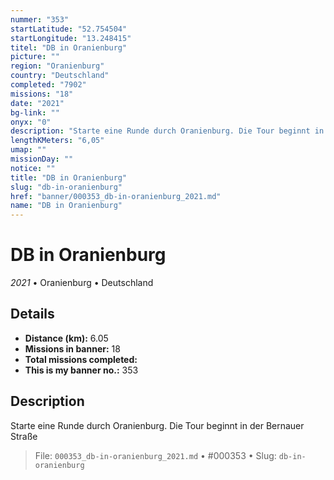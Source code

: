 ```yaml
---
nummer: "353"
startLatitude: "52.754504"
startLongitude: "13.248415"
titel: "DB in Oranienburg"
picture: ""
region: "Oranienburg"
country: "Deutschland"
completed: "7902"
missions: "18"
date: "2021"
bg-link: ""
onyx: "0"
description: "Starte eine Runde durch Oranienburg. Die Tour beginnt in der Bernauer Straße"
lengthKMeters: "6,05"
umap: ""
missionDay: ""
notice: ""
title: "DB in Oranienburg"
slug: "db-in-oranienburg"
href: "banner/000353_db-in-oranienburg_2021.md"
name: "DB in Oranienburg"
---
```

# DB in Oranienburg

*2021* • Oranienburg • Deutschland





## Details
- **Distance (km):** 6.05
- **Missions in banner:** 18
- **Total missions completed:** 
- **This is my banner no.:** 353



## Description
Starte eine Runde durch Oranienburg. Die Tour beginnt in der Bernauer Straße




> File: `000353_db-in-oranienburg_2021.md` • #000353 • Slug: `db-in-oranienburg`
